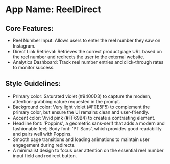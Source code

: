 # **App Name**: ReelDirect

## Core Features:

- Reel Number Input: Allows users to enter the reel number they saw on Instagram.
- Direct Link Retrieval: Retrieves the correct product page URL based on the reel number and redirects the user to the external website.
- Analytics Dashboard: Track reel number entries and click-through rates to monitor success.

## Style Guidelines:

- Primary color: Saturated violet (#9400D3) to capture the modern, attention-grabbing nature requested in the prompt.
- Background color: Very light violet (#F0E5F5) to complement the primary color, but ensure the UI remains clean and user-friendly.
- Accent color: Vivid pink (#FF69B4) to create a contrasting element.
- Headline font: 'Poppins', a geometric sans-serif that adds a modern and fashionable feel; Body font: 'PT Sans', which provides good readability and pairs well with Poppins.
- Smooth page transitions and loading animations to maintain user engagement during redirects.
- A minimalist design to focus user attention on the essential reel number input field and redirect button.